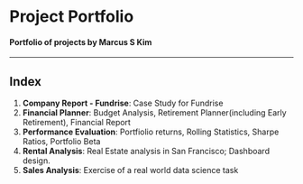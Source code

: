 # Project Portfolio
#### Portfolio of projects by Marcus S Kim
---
## Index
1. **Company Report - Fundrise**: Case Study for Fundrise
2. **Financial Planner**: Budget Analysis, Retirement Planner(including Early Retirement), Financial Report
3. **Performance Evaluation**: Portfiolio returns, Rolling Statistics, Sharpe Ratios, Portfolio Beta
4. **Rental Analysis**: Real Estate analysis in San Francisco; Dashboard design.
5. **Sales Analysis**: Exercise of a real world data science task
